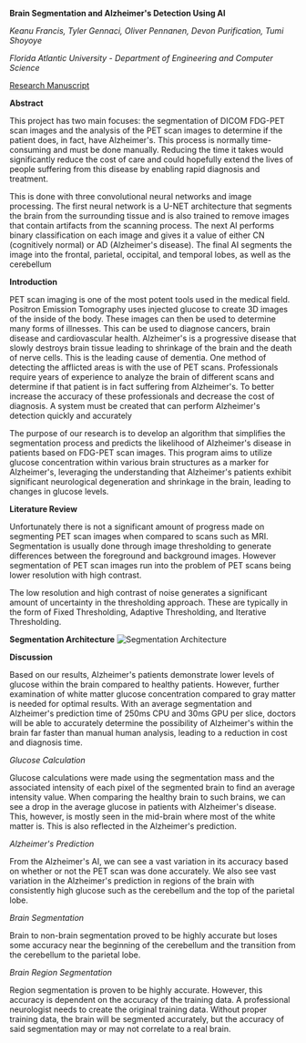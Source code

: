 **Brain Segmentation and Alzheimer's Detection Using AI**

_Keanu Francis, Tyler Gennaci, Oliver Pennanen, Devon Purification, Tumi Shoyoye_

_Florida Atlantic University - Department of Engineering and Computer Science_

[Research Manuscript](ResearchManuscript.pdf)

**Abstract**

This project has two main focuses: the segmentation of DICOM FDG-PET scan images
and the analysis of the PET scan images to determine if the patient does, in fact, have
Alzheimer's. This process is normally time-consuming and must be done manually. Reducing the
time it takes would significantly reduce the cost of care and could hopefully extend the lives of
people suffering from this disease by enabling rapid diagnosis and treatment.

This is done with three convolutional neural networks and image processing. The first
neural network is a U-NET architecture that segments the brain from the surrounding tissue and
is also trained to remove images that contain artifacts from the scanning process. The next AI
performs binary classification on each image and gives it a value of either CN (cognitively
normal) or AD (Alzheimer's disease). The final AI segments the image into the frontal, parietal,
occipital, and temporal lobes, as well as the cerebellum

**Introduction**

PET scan imaging is one of the most potent tools used in the medical field. Positron
Emission Tomography uses injected glucose to create 3D images of the inside of the body. These
images can then be used to determine many forms of illnesses. This can be used to diagnose
cancers, brain disease and cardiovascular health. Alzheimer's is a progressive disease that slowly
destroys brain tissue leading to shrinkage of the brain and the death of nerve cells. This is the
leading cause of dementia. One method of detecting the afflicted areas is with the use of PET
scans. Professionals require years of experience to analyze the brain of different scans and
determine if that patient is in fact suffering from Alzheimer's. To better increase the accuracy of
these professionals and decrease the cost of diagnosis. A system must be created that can
perform Alzheimer's detection quickly and accurately

The purpose of our research is to develop an algorithm that simplifies the segmentation
process and predicts the likelihood of Alzheimer's disease in patients based on FDG-PET scan
images. This program aims to utilize glucose concentration within various brain structures as a
marker for Alzheimer's, leveraging the understanding that Alzheimer's patients exhibit
significant neurological degeneration and shrinkage in the brain, leading to changes in glucose
levels.

**Literature Review**

Unfortunately there is not a significant amount of progress made on segmenting PET
scan images when compared to scans such as MRI. Segmentation is usually done through image
thresholding to generate differences between the foreground and background images. However
segmentation of PET scan images run into the problem of PET scans being lower resolution with
high contrast.

The low resolution and high contrast of noise generates a significant amount of
uncertainty in the thresholding approach. These are typically in the form of Fixed Thresholding,
Adaptive Thresholding, and Iterative Thresholding.

**Segmentation Architecture**
![Segmentation Architecture](https://github.com/user-attachments/assets/79358347-a0d6-4520-8f90-b1dd6d5f2f5c)

**Discussion**

Based on our results, Alzheimer's patients demonstrate lower levels of glucose within the
brain compared to healthy patients. However, further examination of white matter glucose
concentration compared to gray matter is needed for optimal results. With an average
segmentation and Alzheimer's prediction time of 250ms CPU and 30ms GPU per slice, doctors
will be able to accurately determine the possibility of Alzheimer's within the brain far faster than
manual human analysis, leading to a reduction in cost and diagnosis time.

_Glucose Calculation_

Glucose calculations were made using the segmentation mass and the associated intensity
of each pixel of the segmented brain to find an average intensity value. When comparing the
healthy brain to such brains, we can see a drop in the average glucose in patients with
Alzheimer's disease. This, however, is mostly seen in the mid-brain where most of the white
matter is. This is also reflected in the Alzheimer's prediction.

_Alzheimer's Prediction_

From the Alzheimer's AI, we can see a vast variation in its accuracy based on whether or
not the PET scan was done accurately. We also see vast variation in the Alzheimer's prediction in
regions of the brain with consistently high glucose such as the cerebellum and the top of the
parietal lobe.

_Brain Segmentation_

Brain to non-brain segmentation proved to be highly accurate but loses some accuracy
near the beginning of the cerebellum and the transition from the cerebellum to the parietal lobe.

_Brain Region Segmentation_

Region segmentation is proven to be highly accurate. However, this accuracy is
dependent on the accuracy of the training data. A professional neurologist needs to create the
original training data. Without proper training data, the brain will be segmented accurately, but
the accuracy of said segmentation may or may not correlate to a real brain.
